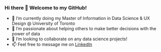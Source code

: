 ### Hi there 👋 Welcome to my GitHub! 
- 🌱 I’m currently doing my Master of Information in Data Science & UX Design @ University of Toronto
- 🔭 I’m passionate about helping others to make better decisions with the power of data
- 👯 I’m looking to collaborate on any data science projects! 
- 📫 Feel free to message me on [LinkedIn](https://www.linkedin.com/in/teresacmlau/)

<!--
**teresalau/teresalau** is a ✨ _special_ ✨ repository because its `README.md` (this file) appears on your GitHub profile.

Here are some ideas to get you started:

- 🔭 I’m currently working at 
- 🌱 I’m currently learning ...
- 👯 I’m looking to collaborate on ...
- 🤔 I’m looking for help with ...
- 💬 Ask me about ...
- 📫 How to reach me: ...
- 😄 Pronouns: ...
- ⚡ Fun fact: ...
-->
